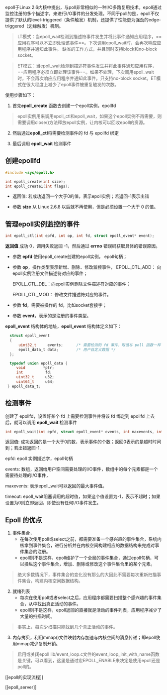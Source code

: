 epoll于Linux 2.6内核中提出，与poll非常相似的一种I/O多路复用技术。epoll通过监控注册的多个描述字，来进行I/O事件的分发处理。不同于poll的是，epoll不仅提供了默认的level-triggered（条件触发）机制，还提供了性能更为强劲的edge-triggered（边缘触发）机制。

> LT模式：当epoll_wait检测到描述符事件发生并将此事件通知应用程序，==应用程序可以不立即处理该事件==。下次调用epoll_wait时，会再次响应应用程序并通知此事件。 缺省的工作方式，并且同时支持block和no-block socket。

> ET模式：当epoll_wait检测到描述符事件发生并将此事件通知应用程序，==应用程序必须立即处理该事件==。如果不处理，下次调用epoll_wait时，不会再次响应应用程序并通知此事件。只支持no-block socket。ET模式在很大程度上减少了epoll事件被重复触发的次数。


使用步骤如下：

1. 首先**epoll_create** 函数去创建一个epoll实例，epollfd

> epoll实例用来调用epoll_ctl和epoll_wait，如果这个epoll实例不再需要，则需要调用close()方法释放epoll实例，让内核可以回收epoll的资源。

2. 然后通过**epoll_ctl**将需要检测事件的 fd 与 epollfd 绑定

3. 最后调用 **epoll_wait** 检测事件



## 创建epollfd

```c
#include <sys/epoll.h>

int epoll_create(int size);
int epoll_create1(int flags);
```
- 返回值: 若成功返回一个大于0的值，表示epoll实例；若返回-1表示出错

- 参数 **size** 从 Linux 2.6.8 以后就不再使用，但是必须设置一个大于 0 的值。



## 管理epoll实例监控的事件 

```c
int epoll_ctl(int epfd, int op, int fd, struct epoll_event* event);
```
**返回值** 成功 0，调用失败返回 -1，然后通过 **errno** 错误码获取具体的错误原因。

- 参数 **epfd** 使用epoll_create创建的epoll实例， epoll句柄；

- 参数 **op**，操作类型表示新增、删除、修改监控事件，
	EPOLL_CTL_ADD： 向epoll实例注册文件描述符对应的事件；
	
	EPOLL_CTL_DEL：向epoll实例删除文件描述符对应的事件；
	
	EPOLL_CTL_MOD： 修改文件描述符对应的事件。

- 参数 **fd**，需要被操作的 fd，比如socket套接字；

- 参数 **event**，表示的是注册的事件类型。

**epoll_event** 结构体的地址，**epoll_event** 结构体定义如下：

```c
  struct epoll_event
  {
      uint32_t     events;      /* 需要检测的 fd 事件，取值与 poll 函数一样 */
      epoll_data_t data;        /* 用户自定义数据 */
  };

  typedef union epoll_data {
     void        *ptr;
     int          fd;
     uint32_t     u32;
     uint64_t     u64;
 } epoll_data_t;
```



## 检测事件

创建了 epollfd，设置好某个 fd 上需要检测事件并将该 fd 绑定到 epollfd 上去后，就可以调用 **epoll_wait** 检测事件

```c
int epoll_wait(int epfd, struct epoll_event* events, int maxevents, int timeout);
```

返回值: 成功返回的是一个大于0的数，表示事件的个数；返回0表示的是超时时间到；若出错返回-1.

epfd: epoll 实例描述字，epoll句柄

events: 数组，返回给用户空间需要处理的I/O事件，数组中的每个元素都是一个需要待处理的I/O事件，

maxevents: 表示epoll_wait可以返回的最大事件值。

timeout: epoll_wait阻塞调用的超时值，如果这个值设置为-1，表示不超时；如果设置为0则立即返回，即使没有任何I/O事件发生。



## Epoll 的优点

1. 事件集合，
	- 在每次使用poll或select之前，都需要准备一个感兴趣的事件集合，系统内核拿到事件集合，进行分析并在内核空间构建相应的数据结构来完成对事件集合的注册。
	- epoll则不是这样，epoll维护了一个全局的事件集合，通过epoll句柄，可以操纵这个事件集合，增加、删除或修改这个事件集合里的某个元素。
> 绝大多数情况下，事件集合的变化没有那么的大因此不需要每次重新扫描事件集合，构建内核空间数据结构。

2. 就绪列表
	- 每次在使用poll或者select之后，应用程序都需要扫描整个感兴趣的事件集合，从中找出真正活动的事件。
	- epoll则不是这样，epoll返回的直接就是活动的事件列表，应用程序减少了大量的扫描时间。
> 事实上，每次少扫描只能找到几个真正活动的事件。

3. 内存拷贝，利用mmap()文件映射内存加速与内核空间的消息传递；即epoll使用mmap减少复制开销。

>启用或关闭epoll
> lib/event\_loop.c文件的event\_loop\_init\_with\_name函数是关键，可以看到，这里是通过宏EPOLL\_ENABLE来决定是使用epoll还是poll的。


[[epoll的实现流程]]

[[epoll_server]]
